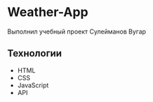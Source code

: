 # Weather-App
Выполнил учебный проект Сулейманов Вугар

## Технологии
- HTML
- CSS
- JavaScript
- API
